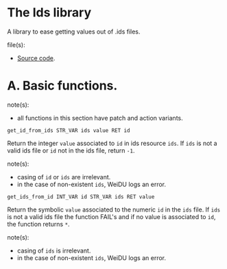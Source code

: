 # The Ids library

A library to ease getting values out of .ids files.

file(s):

* [Source code](../../ids.tpa).

# A. Basic functions.

note(s):
* all functions in this section have patch and action variants.

`get_id_from_ids STR_VAR ids value RET id`

Return the integer `value` associated to `id` in ids resource `ids`. If `ids` is not a valid ids file or `id` not in the ids file, return `-1`.

note(s):
* casing of `id` or `ids` are irrelevant.
* in the case of non-existent `ids`, WeiDU logs an error.

`get_ids_from_id INT_VAR id STR_VAR ids RET value`

Return the symbolic `value` associated to the numeric `id` in the `ids` file. If `ids` is not a valid ids file the function FAIL's and if no value is associated to `id`, the function returns `*`.

note(s):
* casing of `ids` is irrelevant.
* in the case of non-existent `ids`, WeiDU logs an error.
